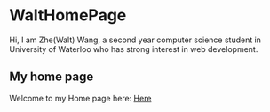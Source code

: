 # WaltHomePage
Hi, I am Zhe(Walt) Wang, a second year computer science student in University of Waterloo who has strong interest in web development.
## My home page
Welcome to my Home page here: [Here](httP://wwww.waltwang.com)
